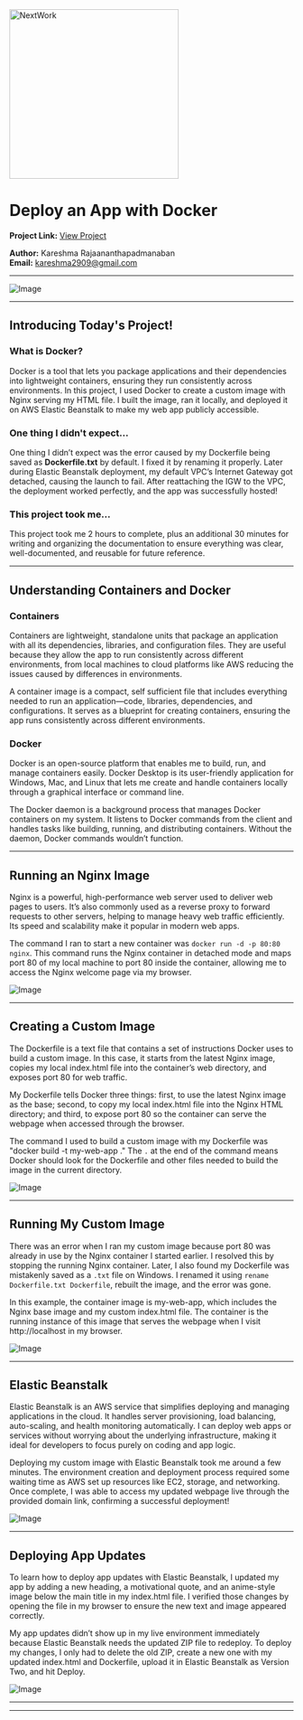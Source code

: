 <img src="https://cdn.prod.website-files.com/677c400686e724409a5a7409/6790ad949cf622dc8dcd9fe4_nextwork-logo-leather.svg" alt="NextWork" width="300" />

# Deploy an App with Docker

**Project Link:** [View Project](http://learn.nextwork.org/projects/aws-compute-eb)

**Author:** Kareshma Rajaananthapadmanaban  
**Email:** kareshma2909@gmail.com

---

![Image](http://learn.nextwork.org/easygoing_white_heroic_bilberry/uploads/aws-compute-eb_c4df13c84)

---

## Introducing Today's Project!

### What is Docker?

Docker is a tool that lets you package applications and their dependencies into lightweight containers, ensuring they run consistently across environments. In this project, I used Docker to create a custom image with Nginx serving my HTML file. I built the image, ran it locally, and deployed it on AWS Elastic Beanstalk to make my web app publicly accessible.

### One thing I didn't expect...

One thing I didn’t expect was the error caused by my Dockerfile being saved as **Dockerfile.txt** by default. I fixed it by renaming it properly. Later during Elastic Beanstalk deployment, my default VPC’s Internet Gateway got detached, causing the launch to fail. After reattaching the IGW to the VPC, the deployment worked perfectly, and the app was successfully hosted!

### This project took me...

This project took me 2 hours to complete, plus an additional 30 minutes for writing and organizing the documentation to ensure everything was clear, well-documented, and reusable for future reference.


---

## Understanding Containers and Docker

### Containers

Containers are lightweight, standalone units that package an application with all its dependencies, libraries, and configuration files. They are useful because they allow the app to run consistently across different environments, from  local machines to cloud platforms like AWS reducing the issues caused by differences in environments.

A container image is a compact, self sufficient file that includes everything needed to run an application—code, libraries, dependencies, and configurations. It serves as a blueprint for creating containers, ensuring the app runs consistently across different environments.


### Docker

Docker is an open-source platform that enables me to build, run, and manage containers easily. Docker Desktop is its user-friendly application for Windows, Mac, and Linux that lets me create and handle containers locally through a graphical interface or command line.

The Docker daemon is a background process that manages Docker containers on my system. It listens to Docker commands from the client and handles tasks like building, running, and distributing containers. Without the daemon, Docker commands wouldn’t function.

---

## Running an Nginx Image

Nginx is a powerful, high-performance web server used to deliver web pages to users. It’s also commonly used as a reverse proxy to forward requests to other servers, helping to manage heavy web traffic efficiently. Its speed and scalability make it popular in modern web apps.

The command I ran to start a new container was `docker run -d -p 80:80 nginx`. This command runs the Nginx container in detached mode and maps port 80 of my local machine to port 80 inside the container, allowing me to access the Nginx welcome page via my browser.

![Image](http://learn.nextwork.org/easygoing_white_heroic_bilberry/uploads/aws-compute-eb_6245f5bb10)

---

## Creating a Custom Image

The Dockerfile is a text file that contains a set of instructions Docker uses to build a custom image. In this case, it starts from the latest Nginx image, copies my local index.html file into the container’s web directory, and exposes port 80 for web traffic.

My Dockerfile tells Docker three things: first, to use the latest Nginx image as the base; second, to copy my local index.html file into the Nginx HTML directory; and third, to expose port 80 so the container can serve the webpage when accessed through the browser.

The command I used to build a custom image with my Dockerfile was "docker build -t my-web-app ." The `.` at the end of the command means Docker should look for the Dockerfile and other files needed to build the image in the current directory.


![Image](http://learn.nextwork.org/easygoing_white_heroic_bilberry/uploads/aws-compute-eb_4c741d1913)

---

## Running My Custom Image

There was an error when I ran my custom image because port 80 was already in use by the Nginx container I started earlier. I resolved this by stopping the running Nginx container. Later, I also found my Dockerfile was mistakenly saved as a `.txt` file on Windows. I renamed it using `rename Dockerfile.txt Dockerfile`, rebuilt the image, and the error was gone.


In this example, the container image is my-web-app, which includes the Nginx base image and my custom index.html file. The container is the running instance of this image that serves the webpage when I visit http://localhost in my browser.

![Image](http://learn.nextwork.org/easygoing_white_heroic_bilberry/uploads/aws-compute-eb_74b5c3d619)

---

## Elastic Beanstalk

Elastic Beanstalk is an AWS service that simplifies deploying and managing applications in the cloud. It handles server provisioning, load balancing, auto-scaling, and health monitoring automatically. I can deploy web apps or services without worrying about the underlying infrastructure, making it ideal for developers to focus purely on coding and app logic.

Deploying my custom image with Elastic Beanstalk took me around a few minutes. The environment creation and deployment process required some waiting time as AWS set up resources like EC2, storage, and networking. Once complete, I was able to access my updated webpage live through the provided domain link, confirming a successful deployment!

![Image](http://learn.nextwork.org/easygoing_white_heroic_bilberry/uploads/aws-compute-eb_26d5573b23)

---

## Deploying App Updates

To learn how to deploy app updates with Elastic Beanstalk, I updated my app by adding a new heading, a motivational quote, and an anime-style image below the main title in my index.html file. I verified those changes by opening the file in my browser to ensure the new text and image appeared correctly.


My app updates didn’t show up in my live environment immediately because Elastic Beanstalk needs the updated ZIP file to redeploy. To deploy my changes, I only had to delete the old ZIP, create a new one with my updated index.html and Dockerfile, upload it in Elastic Beanstalk as Version Two, and hit Deploy.


![Image](http://learn.nextwork.org/easygoing_white_heroic_bilberry/uploads/aws-compute-eb_5b7034684)

---

---
